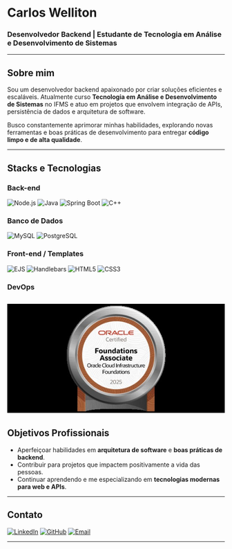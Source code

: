 # **Carlos Welliton**

### Desenvolvedor Backend | Estudante de Tecnologia em Análise e Desenvolvimento de Sistemas

---

## **Sobre mim**  
Sou um desenvolvedor backend apaixonado por criar soluções eficientes e escaláveis. Atualmente curso **Tecnologia em Análise e Desenvolvimento de Sistemas** no IFMS e atuo em projetos que envolvem integração de APIs, persistência de dados e arquitetura de software.  

Busco constantemente aprimorar minhas habilidades, explorando novas ferramentas e boas práticas de desenvolvimento para entregar **código limpo e de alta qualidade**.  

---

## **Stacks e Tecnologias**

### **Back-end**  
![Node.js](https://img.shields.io/badge/Node.js-339933?style=for-the-badge&logo=node.js&logoColor=white)  ![Java](https://img.shields.io/badge/Java-007396?style=for-the-badge&logo=java&logoColor=white)  ![Spring Boot](https://img.shields.io/badge/Spring%20Boot-6DB33F?style=for-the-badge&logo=springboot&logoColor=white)  ![C++](https://img.shields.io/badge/C++-00599C?style=for-the-badge&logo=cplusplus&logoColor=white)  

### **Banco de Dados**  
![MySQL](https://img.shields.io/badge/MySQL-4479A1?style=for-the-badge&logo=mysql&logoColor=white)  ![PostgreSQL](https://img.shields.io/badge/PostgreSQL-336791?style=for-the-badge&logo=postgresql&logoColor=white)  

### **Front-end / Templates**  
![EJS](https://img.shields.io/badge/EJS-8BC34A?style=for-the-badge&logo=ejs&logoColor=white)  ![Handlebars](https://img.shields.io/badge/Handlebars.js-f0772b?style=for-the-badge&logo=handlebars.js&logoColor=white)  ![HTML5](https://img.shields.io/badge/HTML5-E34F26?style=for-the-badge&logo=html5&logoColor=white)  ![CSS3](https://img.shields.io/badge/CSS3-1572B6?style=for-the-badge&logo=css3&logoColor=white)  

### **DevOps** 
![Oracle](/badges/OCI25FNDCFA.jpeg)
---

## **Objetivos Profissionais**  
- Aperfeiçoar habilidades em **arquitetura de software** e **boas práticas de backend**.  
- Contribuir para projetos que impactem positivamente a vida das pessoas.  
- Continuar aprendendo e me especializando em **tecnologias modernas para web e APIs**.  

---

## **Contato**  

[![LinkedIn](https://img.shields.io/badge/LinkedIn-0077B5?style=for-the-badge&logo=linkedin&logoColor=white)](https://www.linkedin.com/in/carlos-welliton-dev/)  [![GitHub](https://img.shields.io/badge/GitHub-181717?style=for-the-badge&logo=github&logoColor=white)](https://github.com/Carloswelliton)  [![Email](https://img.shields.io/badge/Email-D14836?style=for-the-badge&logo=gmail&logoColor=white)](mailto:carloswelliton7@gmail.com)  

---
